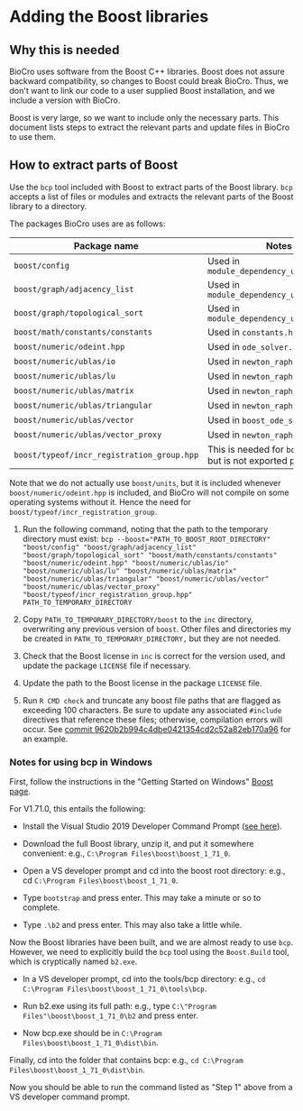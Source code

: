 # Adding the Boost libraries

## Why this is needed
BioCro uses software from the Boost C++ libraries. Boost does not assure
backward compatibility, so changes to Boost could break BioCro. Thus, we don't
want to link our code to a user supplied Boost installation, and we include a
version with BioCro.

Boost is very large, so we want to include only the necessary parts. This
document lists steps to extract the relevant parts and update files in BioCro to
use them.

## How to extract parts of Boost
Use the `bcp` tool included with Boost to extract parts of the Boost library.
`bcp` accepts a list of files or modules and extracts the relevant parts of the
Boost library to a directory.

The packages BioCro uses are as follows:

| Package name                               | Notes                                                         |
| ------------------------------------------ | ------------------------------------------------------------- |
| `boost/config`                             | Used in `module_dependency_utilities.cpp`                     |
| `boost/graph/adjacency_list`               | Used in `module_dependency_utilities.cpp`                     |
| `boost/graph/topological_sort`             | Used in `module_dependency_utilities.cpp`                     |
| `boost/math/constants/constants`           | Used in `constants.h`                                         |
| `boost/numeric/odeint.hpp`                 | Used in `ode_solver.h`                                        |
| `boost/numeric/ublas/io`                   | Used in `newton_raphson_boost.h`                              |
| `boost/numeric/ublas/lu`                   | Used in `newton_raphson_boost.h`                              |
| `boost/numeric/ublas/matrix`               | Used in `newton_raphson_boost.h`                              |
| `boost/numeric/ublas/triangular`           | Used in `newton_raphson_boost.h`                              |
| `boost/numeric/ublas/vector`               | Used in `boost_ode_solvers.h`                                 |
| `boost/numeric/ublas/vector_proxy`         | Used in `newton_raphson_boost.h`                              |
| `boost/typeof/incr_registration_group.hpp` | This is needed for `boost/units` but is not exported properly |

Note that we do not actually use `boost/units`, but it is included whenever
`boost/numeric/odeint.hpp` is included, and BioCro will not compile on some
operating systems without it. Hence the need for
`boost/typeof/incr_registration_group`.

1. Run the following command, noting that the path to the temporary directory
   must exist:
   `bcp --boost="PATH_TO_BOOST_ROOT_DIRECTORY" "boost/config" "boost/graph/adjacency_list" "boost/graph/topological_sort" "boost/math/constants/constants" "boost/numeric/odeint.hpp" "boost/numeric/ublas/io" "boost/numeric/ublas/lu" "boost/numeric/ublas/matrix" "boost/numeric/ublas/triangular" "boost/numeric/ublas/vector" "boost/numeric/ublas/vector_proxy" "boost/typeof/incr_registration_group.hpp" PATH_TO_TEMPORARY_DIRECTORY`

2. Copy `PATH_TO_TEMPORARY_DIRECTORY/boost` to the `inc` directory, overwriting
   any previous version of `boost`. Other files and directories my be created in
   `PATH_TO_TEMPORARY_DIRECTORY,` but they are not needed.

3. Check that the Boost license in `inc` is correct for the version used, and
   update the package `LICENSE` file if necessary.

4. Update the path to the Boost license in the package `LICENSE` file.

5. Run `R CMD check` and truncate any boost file paths that are flagged as
   exceeding 100 characters. Be sure to update any associated `#include`
   directives that reference these files; otherwise, compilation errors will
   occur. See [commit 9620b2b994c4dbe0421354cd2c52a82eb170a96](https://github.com/ebimodeling/biocro-dev/pull/422/commits/9620b2b994c4dbe0421354cd2c52a82eb170a967)
   for an example.

### Notes for using bcp in Windows
First, follow the instructions in the "Getting Started on Windows"
[Boost page](https://www.boost.org/doc/libs/1_71_0/more/getting_started/windows.html).

For V1.71.0, this entails the following:
 - Install the Visual Studio 2019 Developer Command Prompt
   ([see here](https://docs.microsoft.com/en-us/cpp/build/building-on-the-command-line?view=vs-2019)).

 - Download the full Boost library, unzip it, and put it somewhere convenient:
   e.g., `C:\Program Files\boost\boost_1_71_0`.

 - Open a VS developer prompt and cd into the boost root directory: e.g., cd
   `C:\Program Files\boost\boost_1_71_0`.

 - Type `bootstrap` and press enter. This may take a minute or so to complete.

 - Type `.\b2` and press enter. This may also take a little while.

Now the Boost libraries have been built, and we are almost ready to use `bcp`.
However, we need to explicitly build the `bcp` tool using the `Boost.Build`
tool, which is cryptically named `b2.exe`.

 - In a VS developer prompt, cd into the tools/bcp directory: e.g.,
   `cd C:\Program Files\boost\boost_1_71_0\tools\bcp`.

 - Run b2.exe using its full path: e.g., type
   `C:\"Program Files"\boost\boost_1_71_0\b2` and press enter.

 - Now bcp.exe should be in `C:\Program Files\boost\boost_1_71_0\dist\bin`.

Finally, cd into the folder that contains bcp: e.g.,
`cd C:\Program Files\boost\boost_1_71_0\dist\bin`.

Now you should be able to run the command listed as "Step 1" above from a VS
developer command prompt.
